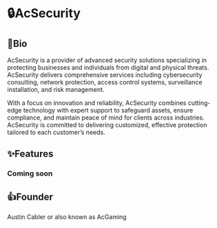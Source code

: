 # 🔒AcSecurity

## 📕Bio

AcSecurity is a provider of advanced security solutions specializing in protecting businesses and individuals from digital and physical threats. AcSecurity delivers comprehensive services including cybersecurity consulting, network protection, access control systems, surveillance installation, and risk management.

With a focus on innovation and reliability, AcSecurity combines cutting-edge technology with expert support to safeguard assets, ensure compliance, and maintain peace of mind for clients across industries. AcSecurity is committed to delivering customized, effective protection tailored to each customer’s needs.

## ✨Features

### Coming soon

## 👍Founder

Austin Cabler or also known as AcGaming
